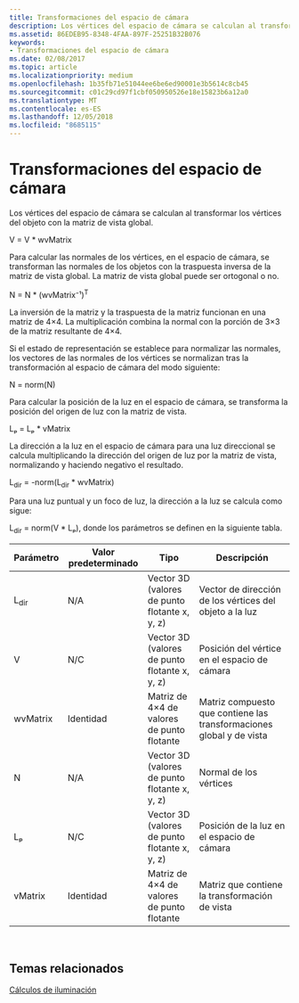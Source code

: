 ```yaml
---
title: Transformaciones del espacio de cámara
description: Los vértices del espacio de cámara se calculan al transformar los vértices del objeto con la matriz de vista global.
ms.assetid: 86EDEB95-8348-4FAA-897F-25251B32B076
keywords:
- Transformaciones del espacio de cámara
ms.date: 02/08/2017
ms.topic: article
ms.localizationpriority: medium
ms.openlocfilehash: 1b35fb71e51044ee6be6ed90001e3b5614c8cb45
ms.sourcegitcommit: c01c29cd97f1cbf050950526e18e15823b6a12a0
ms.translationtype: MT
ms.contentlocale: es-ES
ms.lasthandoff: 12/05/2018
ms.locfileid: "8685115"
---
```

# <a name="camera-space-transformations"></a>Transformaciones del espacio de cámara


Los vértices del espacio de cámara se calculan al transformar los vértices del objeto con la matriz de vista global.

V = V \* wvMatrix

Para calcular las normales de los vértices, en el espacio de cámara, se transforman las normales de los objetos con la traspuesta inversa de la matriz de vista global. La matriz de vista global puede ser ortogonal o no.

N = N \* (wvMatrix⁻¹)<sup>T</sup>

La inversión de la matriz y la traspuesta de la matriz funcionan en una matriz de 4×4. La multiplicación combina la normal con la porción de 3×3 de la matriz resultante de 4×4.

Si el estado de representación se establece para normalizar las normales, los vectores de las normales de los vértices se normalizan tras la transformación al espacio de cámara del modo siguiente:

N = norm(N)

Para calcular la posición de la luz en el espacio de cámara, se transforma la posición del origen de luz con la matriz de vista.

Lₚ = Lₚ \* vMatrix

La dirección a la luz en el espacio de cámara para una luz direccional se calcula multiplicando la dirección del origen de luz por la matriz de vista, normalizando y haciendo negativo el resultado.

L<sub>dir</sub> = -norm(L<sub>dir</sub> \* wvMatrix)

Para una luz puntual y un foco de luz, la dirección a la luz se calcula como sigue:

L<sub>dir</sub> = norm(V \* Lₚ), donde los parámetros se definen en la siguiente tabla.

| Parámetro       | Valor predeterminado | Tipo                                          | Descripción                                               |
|-----------------|---------------|-----------------------------------------------|-----------------------------------------------------------|
| L<sub>dir</sub> | N/A           | Vector 3D (valores de punto flotante x, y, z) | Vector de dirección de los vértices del objeto a la luz          |
| V               | N/C           | Vector 3D (valores de punto flotante x, y, z) | Posición del vértice en el espacio de cámara                           |
| wvMatrix        | Identidad      | Matriz de 4×4 de valores de punto flotante           | Matriz compuesto que contiene las transformaciones global y de vista |
| N               | N/A           | Vector 3D (valores de punto flotante x, y, z) | Normal de los vértices                                             |
| Lₚ              | N/C           | Vector 3D (valores de punto flotante x, y, z) | Posición de la luz en el espacio de cámara                            |
| vMatrix         | Identidad      | Matriz de 4×4 de valores de punto flotante           | Matriz que contiene la transformación de vista                      |

 

## <a name="span-idrelated-topicsspanrelated-topics"></a><span id="related-topics"></span>Temas relacionados


[Cálculos de iluminación](mathematics-of-lighting.md)

 

 




